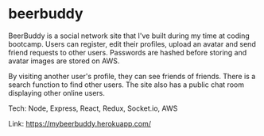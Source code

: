 # beerbuddy

BeerBuddy is a social network site that I've built during my time at coding bootcamp. Users can register, edit their profiles, upload an avatar and send friend requests to other users. Passwords are hashed before storing and avatar images are stored on AWS.

By visiting another user's profile, they can see friends of friends. There is a search function to find other users. The site also has a public chat room displaying other online users. 

Tech:
Node, Express, React, Redux, Socket.io, AWS

Link:
https://mybeerbuddy.herokuapp.com/
